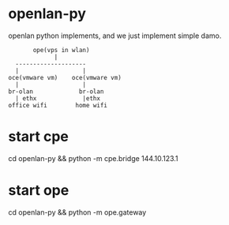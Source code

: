# openlan-py
openlan python implements, and we just implement simple damo. 

           ope(vps in wlan)
                 |
      --------------------
      |                  |
    oce(vmware vm)    oce(vmware vm)
      |                  |
    br-olan             br-olan
      | ethx             |ethx
    office wifi        home wifi

# start cpe
cd openlan-py && python -m cpe.bridge 144.10.123.1

# start ope
cd openlan-py &&  python -m ope.gateway
